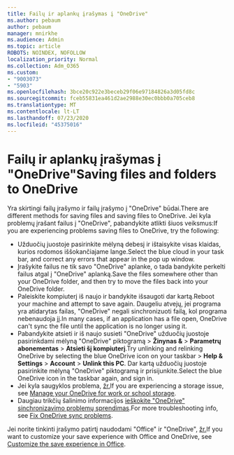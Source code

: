 ```yaml
---
title: Failų ir aplankų įrašymas į "OneDrive"
ms.author: pebaum
author: pebaum
manager: mnirkhe
ms.audience: Admin
ms.topic: article
ROBOTS: NOINDEX, NOFOLLOW
localization_priority: Normal
ms.collection: Adm_O365
ms.custom:
- "9003073"
- "5903"
ms.openlocfilehash: 3bce20c922e3beceb29f06e97184826a3d05fd8c
ms.sourcegitcommit: fceb55831ea461d2ae2988e30ec0bbb0a705ceb8
ms.translationtype: MT
ms.contentlocale: lt-LT
ms.lasthandoff: 07/23/2020
ms.locfileid: "45375016"
---
```

# <a name="saving-files-and-folders-to-onedrive"></a><span data-ttu-id="faafc-102">Failų ir aplankų įrašymas į "OneDrive"</span><span class="sxs-lookup"><span data-stu-id="faafc-102">Saving files and folders to OneDrive</span></span>

<span data-ttu-id="faafc-103">Yra skirtingi failų įrašymo ir failų įrašymo į "OneDrive" būdai.</span><span class="sxs-lookup"><span data-stu-id="faafc-103">There are different methods for saving files and saving files to OneDrive.</span></span> <span data-ttu-id="faafc-104">Jei kyla problemų įrašant failus į "OneDrive", pabandykite atlikti šiuos veiksmus:</span><span class="sxs-lookup"><span data-stu-id="faafc-104">If you are experiencing problems saving files to OneDrive, try the following:</span></span>

- <span data-ttu-id="faafc-105">Užduočių juostoje pasirinkite mėlyną debesį ir ištaisykite visas klaidas, kurios rodomos iššokančiajame lange.</span><span class="sxs-lookup"><span data-stu-id="faafc-105">Select the blue cloud in your task bar, and correct any errors that appear in the pop up window.</span></span>
- <span data-ttu-id="faafc-106">Įrašykite failus ne tik savo "OneDrive" aplanke, o tada bandykite perkelti failus atgal į "OneDrive" aplanką.</span><span class="sxs-lookup"><span data-stu-id="faafc-106">Save the files somewhere other than your OneDrive folder, and then try to move the files back into your OneDrive folder.</span></span>
- <span data-ttu-id="faafc-107">Paleiskite kompiuterį iš naujo ir bandykite išsaugoti dar kartą.</span><span class="sxs-lookup"><span data-stu-id="faafc-107">Reboot your machine and attempt to save again.</span></span> <span data-ttu-id="faafc-108">Daugeliu atvejų, jei programa yra atidarytas failas, "OneDrive" negali sinchronizuoti failą, kol programa nebenaudoja jį.</span><span class="sxs-lookup"><span data-stu-id="faafc-108">In many cases, if an application has a file open, OneDrive can't sync the file until the application is no longer using it.</span></span>    
- <span data-ttu-id="faafc-109">Pabandykite atsieti ir iš naujo susieti "OneDrive" užduočių juostoje pasirinkdami mėlyną "OneDrive" piktogramą > **Žinynas &**  >  **Parametrų abonementas**  >  **Atsieti šį kompiuterį**.</span><span class="sxs-lookup"><span data-stu-id="faafc-109">Try unlinking and relinking OneDrive by selecting the blue OneDrive icon on your taskbar > **Help & Settings** > **Account** > **Unlink this PC**.</span></span> <span data-ttu-id="faafc-110">Dar kartą užduočių juostoje pasirinkite mėlyną "OneDrive" piktogramą ir prisijunkite.</span><span class="sxs-lookup"><span data-stu-id="faafc-110">Select the blue OneDrive icon in the taskbar again, and sign in.</span></span>
- <span data-ttu-id="faafc-111">Jei kyla saugyklos problema, [žr.](https://support.microsoft.com/office/manage-your-onedrive-for-work-or-school-storage-31519161-059c-4764-b6f8-f5cd29f7fe68)</span><span class="sxs-lookup"><span data-stu-id="faafc-111">If you are experiencing a storage issue, see [Manage your OneDrive for work or school storage](https://support.microsoft.com/office/manage-your-onedrive-for-work-or-school-storage-31519161-059c-4764-b6f8-f5cd29f7fe68).</span></span>
- <span data-ttu-id="faafc-112">Daugiau trikčių šalinimo informacijos [ieškokite "OneDrive" sinchronizavimo problemų sprendimas](https://docs.microsoft.com/alchemyinsights/fix-onedrive-sync-issues).</span><span class="sxs-lookup"><span data-stu-id="faafc-112">For more troubleshooting info, see [Fix OneDrive sync problems](https://docs.microsoft.com/alchemyinsights/fix-onedrive-sync-issues).</span></span>  

<span data-ttu-id="faafc-113">Jei norite tinkinti įrašymo patirtį naudodami "Office" ir "OneDrive", [žr.](https://support.microsoft.com/office/customize-the-save-experience-in-office-786200a7-f5f2-4d26-a3ae-b78c60dd5d3b)</span><span class="sxs-lookup"><span data-stu-id="faafc-113">If you want to customize your save experience with Office and OneDrive, see [Customize the save experience in Office](https://support.microsoft.com/office/customize-the-save-experience-in-office-786200a7-f5f2-4d26-a3ae-b78c60dd5d3b).</span></span>
